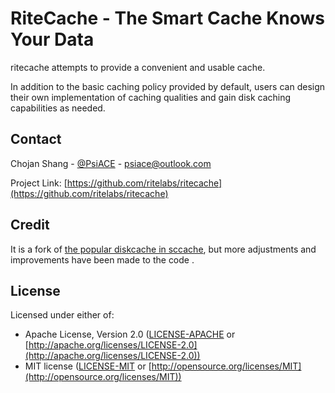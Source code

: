 # RiteCache - The Smart Cache Knows Your Data

ritecache attempts to provide a convenient and usable cache. 

In addition to the basic caching policy provided by default, users can design their own implementation of caching qualities and gain disk caching capabilities as needed.

## Contact

Chojan Shang - [@PsiACE](https://github.com/psiace) - <psiace@outlook.com>

Project Link: [https://github.com/ritelabs/ritecache](https://github.com/ritelabs/ritecache)

## Credit

It is a fork of [the popular diskcache in sccache](https://github.com/mozilla/sccache/tree/master/src/lru_disk_cache), but more adjustments and improvements have been made to the code .

## License

Licensed under either of:

- Apache License, Version 2.0 ([LICENSE-APACHE](./LICENSE-APACHE) or [http://apache.org/licenses/LICENSE-2.0](http://apache.org/licenses/LICENSE-2.0))
- MIT license ([LICENSE-MIT](./LICENSE-MIT) or [http://opensource.org/licenses/MIT](http://opensource.org/licenses/MIT))
